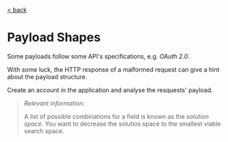 [< back](../../TABLE_OF_CONTENT.md)

# Payload Shapes

Some payloads follow some API's specifications, e.g. _OAuth 2.0_.

With some luck, the HTTP response of a malformed request can give a hint about the payload structure.

Create an account in the application and analyse the resquests' payload.

> _Relevant information:_
>
> A list of possible combinations for a field is known as the _solution space_. You want to decrease the solutios space to the smallest viable search space.
